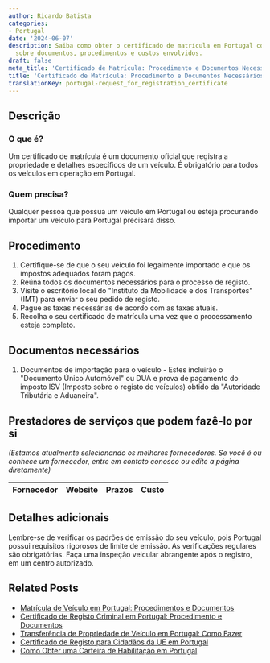 ```yaml
---
author: Ricardo Batista
categories:
- Portugal
date: '2024-06-07'
description: Saiba como obter o certificado de matrícula em Portugal com o guia detalhado
  sobre documentos, procedimentos e custos envolvidos.
draft: false
meta_title: 'Certificado de Matrícula: Procedimento e Documentos Necessários'
title: 'Certificado de Matrícula: Procedimento e Documentos Necessários'
translationKey: portugal-request_for_registration_certificate
---
```



## Descrição
### O que é?
Um certificado de matrícula é um documento oficial que registra a propriedade e detalhes específicos de um veículo. É obrigatório para todos os veículos em operação em Portugal.
### Quem precisa?
Qualquer pessoa que possua um veículo em Portugal ou esteja procurando importar um veículo para Portugal precisará disso.

## Procedimento
1. Certifique-se de que o seu veículo foi legalmente importado e que os impostos adequados foram pagos.
2. Reúna todos os documentos necessários para o processo de registo.
3. Visite o escritório local do "Instituto da Mobilidade e dos Transportes" (IMT) para enviar o seu pedido de registo.
4. Pague as taxas necessárias de acordo com as taxas atuais.
5. Recolha o seu certificado de matrícula uma vez que o processamento esteja completo.

## Documentos necessários
1. Documentos de importação para o veículo - Estes incluirão o "Documento Único Automóvel" ou DUA e prova de pagamento do imposto ISV (Imposto sobre o registo de veículos) obtido da "Autoridade Tributária e Aduaneira".

## Prestadores de serviços que podem fazê-lo por si
_(Estamos atualmente selecionando os melhores fornecedores. Se você é ou conhece um fornecedor, entre em contato conosco ou edite a página diretamente)_

| Fornecedor      |     Website     |     Prazos       |       Custo      |
| :-------------: | :-------------: |  :-------------: | :-------------: |

## Detalhes adicionais
Lembre-se de verificar os padrões de emissão do seu veículo, pois Portugal possui requisitos rigorosos de limite de emissão. As verificações regulares são obrigatórias. Faça uma inspeção veicular abrangente após o registro, em um centro autorizado.


## Related Posts

- [Matrícula de Veículo em Portugal: Procedimentos e Documentos](https://tramitit.com/pt/guides/portugal/pedido_de_registo_de_automovel/)
- [Certificado de Registo Criminal em Portugal: Procedimento e Documentos](https://tramitit.com/pt/guides/portugal/pedido_de_certificado_de_registo_criminal/)
- [Transferência de Propriedade de Veículo em Portugal: Como Fazer](https://tramitit.com/pt/guides/portugal/alteracao_de_propriedade_de_automovel/)
- [Certificado de Registo para Cidadãos da UE em Portugal](https://tramitit.com/pt/guides/portugal/pedido_de_certificado_de_registo_de_cidadao_da_uniao_europeia/)
- [Como Obter uma Carteira de Habilitação em Portugal](https://tramitit.com/pt/guides/portugal/pedido_de_carta_de_conducao/)